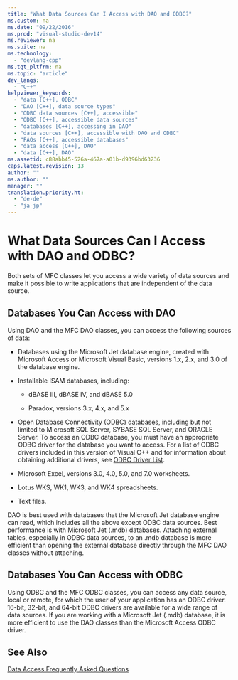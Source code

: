 ```yaml
---
title: "What Data Sources Can I Access with DAO and ODBC?"
ms.custom: na
ms.date: "09/22/2016"
ms.prod: "visual-studio-dev14"
ms.reviewer: na
ms.suite: na
ms.technology: 
  - "devlang-cpp"
ms.tgt_pltfrm: na
ms.topic: "article"
dev_langs: 
  - "C++"
helpviewer_keywords: 
  - "data [C++], ODBC"
  - "DAO [C++], data source types"
  - "ODBC data sources [C++], accessible"
  - "ODBC [C++], accessible data sources"
  - "databases [C++], accessing in DAO"
  - "data sources [C++], accessible with DAO and ODBC"
  - "FAQs [C++], accessible databases"
  - "data access [C++], DAO"
  - "data [C++], DAO"
ms.assetid: c88abb45-526a-467a-a01b-d9396bd63236
caps.latest.revision: 13
author: ""
ms.author: ""
manager: ""
translation.priority.ht: 
  - "de-de"
  - "ja-jp"
---
```

# What Data Sources Can I Access with DAO and ODBC?
Both sets of MFC classes let you access a wide variety of data sources and make it possible to write applications that are independent of the data source.  
  
##  <a name="_core_databases_you_can_access_with_dao"></a> Databases You Can Access with DAO  
 Using DAO and the MFC DAO classes, you can access the following sources of data:  
  
-   Databases using the Microsoft Jet database engine, created with Microsoft Access or Microsoft Visual Basic, versions 1.x, 2.x, and 3.0 of the database engine.  
  
-   Installable ISAM databases, including:  
  
    -   dBASE III, dBASE IV, and dBASE 5.0  
  
    -   Paradox, versions 3.x, 4.x, and 5.x  
  
-   Open Database Connectivity (ODBC) databases, including but not limited to Microsoft SQL Server, SYBASE SQL Server, and ORACLE Server. To access an ODBC database, you must have an appropriate ODBC driver for the database you want to access. For a list of ODBC drivers included in this version of Visual C++ and for information about obtaining additional drivers, see [ODBC Driver List](../vs140/odbc-driver-list.md).  
  
-   Microsoft Excel, versions 3.0, 4.0, 5.0, and 7.0 worksheets.  
  
-   Lotus WKS, WK1, WK3, and WK4 spreadsheets.  
  
-   Text files.  
  
 DAO is best used with databases that the Microsoft Jet database engine can read, which includes all the above except ODBC data sources. Best performance is with Microsoft Jet (.mdb) databases. Attaching external tables, especially in ODBC data sources, to an .mdb database is more efficient than opening the external database directly through the MFC DAO classes without attaching.  
  
##  <a name="_core_databases_you_can_access_with_odbc"></a> Databases You Can Access with ODBC  
 Using ODBC and the MFC ODBC classes, you can access any data source, local or remote, for which the user of your application has an ODBC driver. 16-bit, 32-bit, and 64-bit ODBC drivers are available for a wide range of data sources. If you are working with a Microsoft Jet (.mdb) database, it is more efficient to use the DAO classes than the Microsoft Access ODBC driver.  
  
## See Also  
 [Data Access Frequently Asked Questions](../vs140/data-access-frequently-asked-questions---mfc-data-access-.md)